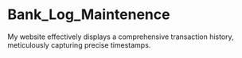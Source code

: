 # Bank_Log_Maintenence
My website effectively displays a comprehensive transaction history, meticulously capturing precise timestamps.
